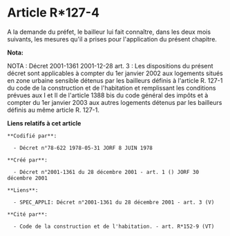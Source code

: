 # Article R*127-4

A la demande du préfet, le bailleur lui fait connaître, dans les deux mois suivants, les mesures qu'il a prises pour
l'application du présent chapitre.

**Nota:**

NOTA : Décret 2001-1361 2001-12-28 art. 3 : Les dispositions du présent décret sont applicables à compter du 1er janvier 2002
aux logements situés en zone urbaine sensible détenus par les bailleurs définis à l'article R. 127-1 du code de la
construction et de l'habitation et remplissant les conditions prévues aux I et II de l'article 1388 bis du code général des
impôts et à compter du 1er janvier 2003 aux autres logements détenus par les bailleurs définis au même article R. 127-1.

**Liens relatifs à cet article**

	**Codifié par**:

	  - Décret n°78-622 1978-05-31 JORF 8 JUIN 1978

	**Créé par**:

	  - Décret n°2001-1361 du 28 décembre 2001 - art. 1 () JORF 30 décembre 2001

	**Liens**:

	  - SPEC_APPLI: Décret n°2001-1361 du 28 décembre 2001 - art. 3 (V)

	**Cité par**:

	  - Code de la construction et de l'habitation. - art. R*152-9 (VT)
